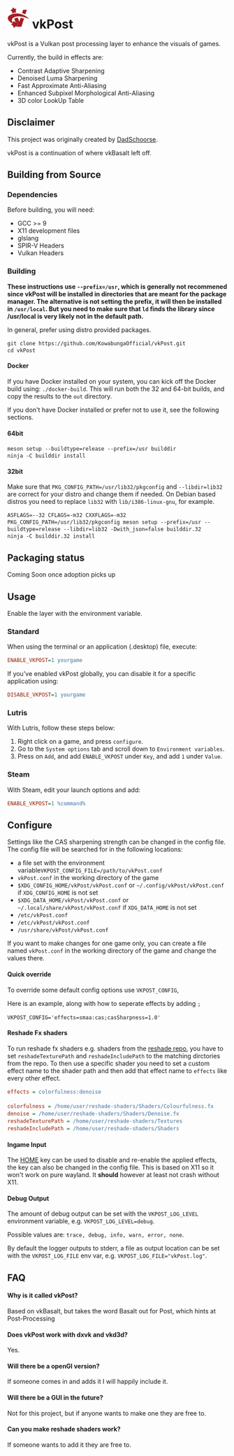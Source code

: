 # <img style="width: 50px; height: 50px;" src="https://github.com/KowabungaOfficial/vkPost/blob/main/vkPost_Logo.svg"> vkPost
vkPost is a Vulkan post processing layer to enhance the visuals of games.

Currently, the build in effects are:
- Contrast Adaptive Sharpening
- Denoised Luma Sharpening
- Fast Approximate Anti-Aliasing
- Enhanced Subpixel Morphological Anti-Aliasing
- 3D color LookUp Table

## Disclaimer
This project was originally created by [DadSchoorse](https://github.com/DadSchoorse/).

vkPost is a continuation of where vkBasalt left off.

## Building from Source

### Dependencies
Before building, you will need:
- GCC >= 9
- X11 development files
- glslang
- SPIR-V Headers
- Vulkan Headers

### Building

**These instructions use `--prefix=/usr`, which is generally not recommened since vkPost will be installed in directories that are meant for the package manager. The alternative is not setting the prefix, it will then be installed in `/usr/local`. But you need to make sure that `ld` finds the library since /usr/local is very likely not in the default path.** 

In general, prefer using distro provided packages.

```
git clone https://github.com/KowabungaOfficial/vkPost.git
cd vkPost
```

#### Docker

If you have Docker installed on your system, you can kick off the Docker build using: `./docker-build`. This will run both the 32 and 64-bit builds, and copy the results to the `out` directory.

If you don't have Docker installed or prefer not to use it, see the following sections.

#### 64bit

```
meson setup --buildtype=release --prefix=/usr builddir
ninja -C builddir install
```
#### 32bit

Make sure that `PKG_CONFIG_PATH=/usr/lib32/pkgconfig` and `--libdir=lib32` are correct for your distro and change them if needed. On Debian based distros you need to replace `lib32` with `lib/i386-linux-gnu`, for example.
```
ASFLAGS=--32 CFLAGS=-m32 CXXFLAGS=-m32 PKG_CONFIG_PATH=/usr/lib32/pkgconfig meson setup --prefix=/usr --buildtype=release --libdir=lib32 -Dwith_json=false builddir.32
ninja -C builddir.32 install
```

## Packaging status

Coming Soon once adoption picks up

## Usage
Enable the layer with the environment variable.

### Standard
When using the terminal or an application (.desktop) file, execute:
```ini
ENABLE_VKPOST=1 yourgame
```

If you've enabled vkPost globally, you can disable it for a specific application using:

```ini
DISABLE_VKPOST=1 yourgame
```

### Lutris
With Lutris, follow these steps below:
1. Right click on a game, and press `configure`.
2. Go to the `System options` tab and scroll down to `Environment variables`.
3. Press on `Add`, and add `ENABLE_VKPOST` under `Key`, and add `1` under `Value`.

### Steam
With Steam, edit your launch options and add:
```ini
ENABLE_VKPOST=1 %command% 
```

## Configure

Settings like the CAS sharpening strength can be changed in the config file.
The config file will be searched for in the following locations:
* a file set with the environment variable`VKPOST_CONFIG_FILE=/path/to/vkPost.conf`
* `vkPost.conf` in the working directory of the game
* `$XDG_CONFIG_HOME/vkPost/vkPost.conf` or `~/.config/vkPost/vkPost.conf` if `XDG_CONFIG_HOME` is not set
* `$XDG_DATA_HOME/vkPost/vkPost.conf` or `~/.local/share/vkPost/vkPost.conf` if `XDG_DATA_HOME` is not set
* `/etc/vkPost.conf`
* `/etc/vkPost/vkPost.conf`
* `/usr/share/vkPost/vkPost.conf`

If you want to make changes for one game only, you can create a file named `vkPost.conf` in the working directory of the game and change the values there.

#### Quick override
To override some default config options use `VKPOST_CONFIG`,

Here is an example, along with how to seperate effects by adding `;` 
 
`VKPOST_CONFIG='effects=smaa:cas;casSharpness=1.0'`

#### Reshade Fx shaders

To run reshade fx shaders e.g. shaders from the [reshade repo](https://github.com/crosire/reshade-shaders), you have to set `reshadeTexturePath` and `reshadeIncludePath` to the matching dirctories from the repo. To then use a specific shader you need to set a custom effect name to the shader path and then add that effect name to `effects` like every other effect.

```ini
effects = colorfulness:denoise

colorfulness = /home/user/reshade-shaders/Shaders/Colourfulness.fx
denoise = /home/user/reshade-shaders/Shaders/Denoise.fx
reshadeTexturePath = /home/user/reshade-shaders/Textures
reshadeIncludePath = /home/user/reshade-shaders/Shaders
```

#### Ingame Input

The [HOME](https://en.wikipedia.org/wiki/Home_key) key can be used to disable and re-enable the applied effects, the key can also be changed in the config file. This is based on X11 so it won't work on pure wayland. It **should** however at least not crash without X11.


#### Debug Output

The amount of debug output can be set with the `VKPOST_LOG_LEVEL` environment variable, e.g. `VKPOST_LOG_LEVEL=debug`. 

Possible values are: `trace, debug, info, warn, error, none`.

By default the logger outputs to stderr, a file as output location can be set with the `VKPOST_LOG_FILE` env var, e.g. `VKPOST_LOG_FILE="vkPost.log"`.


## FAQ

#### Why is it called vkPost?
Based on vkBasalt, but takes the word Basalt out for Post, which hints at Post-Processing
#### Does vkPost work with dxvk and vkd3d?
Yes.
#### Will there be a openGl version?
If someone comes in and adds it I will happily include it.
#### Will there be a GUI in the future?
Not for this project, but if anyone wants to make one they are free to.
#### Can you make reshade shaders work?
If someone wants to add it they are free to.
